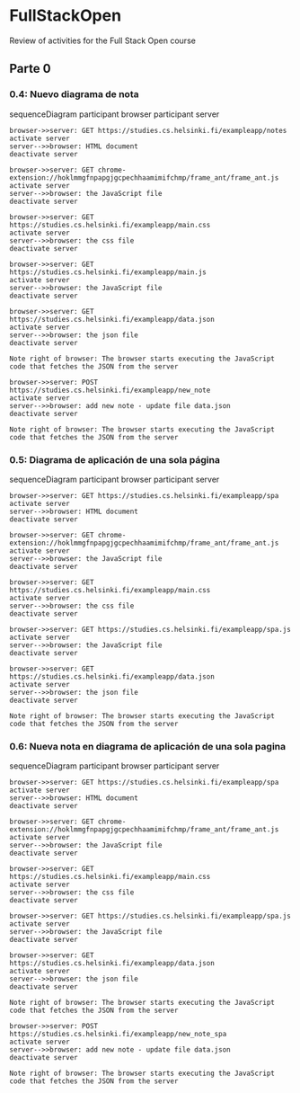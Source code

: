 # FullStackOpen
Review of activities for the Full Stack Open course


## Parte 0 

### 0.4: Nuevo diagrama de nota
sequenceDiagram
    participant browser
    participant server

    browser->>server: GET https://studies.cs.helsinki.fi/exampleapp/notes
    activate server
    server-->>browser: HTML document
    deactivate server

    browser->>server: GET chrome-extension://hoklmmgfnpapgjgcpechhaamimifchmp/frame_ant/frame_ant.js
    activate server
    server-->>browser: the JavaScript file
    deactivate server

    browser->>server: GET https://studies.cs.helsinki.fi/exampleapp/main.css
    activate server
    server-->>browser: the css file
    deactivate server

    browser->>server: GET https://studies.cs.helsinki.fi/exampleapp/main.js
    activate server
    server-->>browser: the JavaScript file
    deactivate server

    browser->>server: GET https://studies.cs.helsinki.fi/exampleapp/data.json
    activate server
    server-->>browser: the json file
    deactivate server

    Note right of browser: The browser starts executing the JavaScript code that fetches the JSON from the server

    browser->>server: POST https://studies.cs.helsinki.fi/exampleapp/new_note
    activate server
    server-->>browser: add new note - update file data.json
    deactivate server

    Note right of browser: The browser starts executing the JavaScript code that fetches the JSON from the server


  ### 0.5: Diagrama de aplicación de una sola página

  sequenceDiagram
    participant browser
    participant server

    browser->>server: GET https://studies.cs.helsinki.fi/exampleapp/spa
    activate server
    server-->>browser: HTML document
    deactivate server

    browser->>server: GET chrome-extension://hoklmmgfnpapgjgcpechhaamimifchmp/frame_ant/frame_ant.js
    activate server
    server-->>browser: the JavaScript file
    deactivate server

    browser->>server: GET https://studies.cs.helsinki.fi/exampleapp/main.css
    activate server
    server-->>browser: the css file
    deactivate server

    browser->>server: GET https://studies.cs.helsinki.fi/exampleapp/spa.js
    activate server
    server-->>browser: the JavaScript file
    deactivate server

    browser->>server: GET https://studies.cs.helsinki.fi/exampleapp/data.json
    activate server
    server-->>browser: the json file
    deactivate server

    Note right of browser: The browser starts executing the JavaScript code that fetches the JSON from the server

  ### 0.6: Nueva nota en diagrama de aplicación de una sola pagina
  sequenceDiagram
    participant browser
    participant server

    browser->>server: GET https://studies.cs.helsinki.fi/exampleapp/spa
    activate server
    server-->>browser: HTML document
    deactivate server

    browser->>server: GET chrome-extension://hoklmmgfnpapgjgcpechhaamimifchmp/frame_ant/frame_ant.js
    activate server
    server-->>browser: the JavaScript file
    deactivate server

    browser->>server: GET https://studies.cs.helsinki.fi/exampleapp/main.css
    activate server
    server-->>browser: the css file
    deactivate server

    browser->>server: GET https://studies.cs.helsinki.fi/exampleapp/spa.js
    activate server
    server-->>browser: the JavaScript file
    deactivate server

    browser->>server: GET https://studies.cs.helsinki.fi/exampleapp/data.json
    activate server
    server-->>browser: the json file
    deactivate server

    Note right of browser: The browser starts executing the JavaScript code that fetches the JSON from the server

    browser->>server: POST https://studies.cs.helsinki.fi/exampleapp/new_note_spa
    activate server
    server-->>browser: add new note - update file data.json
    deactivate server

    Note right of browser: The browser starts executing the JavaScript code that fetches the JSON from the server
    

